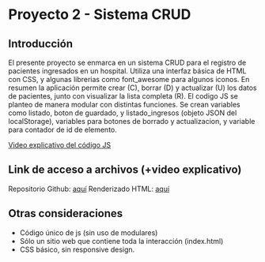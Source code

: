 # Proyecto 2 - Sistema CRUD

## Introducción

El presente proyecto se enmarca en un sistema CRUD para el registro de pacientes ingresados en un hospital. Utiliza una interfaz básica de HTML con CSS, y algunas librerias como font_awesome para algunos iconos. En resumen la aplicación permite crear (C), borrar (D) y actualizar (U) los datos de pacientes, junto con visualizar la lista completa (R).
El codigo JS se planteo de manera modular con distintas funciones. Se crean variables como listado, boton de guardado, y listado_ingresos (objeto JSON del localStorage), variables para botones de borrado y actualizacion, y variable para contador de id de elemento. 

[Video explicativo del código JS](https://drive.google.com/file/d/1YC7lD3y5XhwnC4n8_wV3Xbi9DggPwhw-/view?usp=sharing)

## Link de acceso a archivos (+video explicativo)

Repositorio Github: [aquí](https://github.com/juan-cp/E2bootcamp)
Renderizado HTML: [aquí](https://htmlpreview.github.io/?https://github.com/juan-cp/E2bootcamp/blob/main/index.html)


## Otras consideraciones 

- Código único de js (sin uso de modulares)
- Sólo un sitio web que contiene toda la interacción (index.html)
- CSS básico, sin responsive design.
